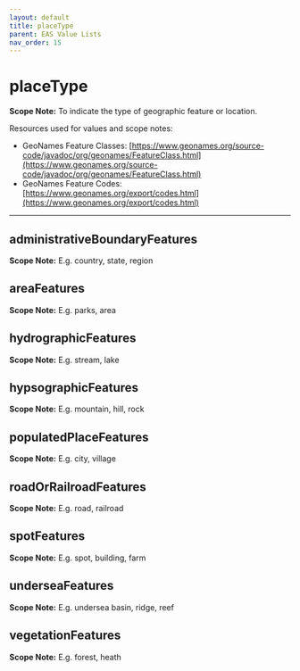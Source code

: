 ```yaml
---
layout: default
title: placeType
parent: EAS Value Lists
nav_order: 15
---
```


# placeType

**Scope Note:**
To indicate the type of geographic feature or location. 

Resources used for values and scope notes:
 - GeoNames Feature Classes: [https://www.geonames.org/source-code/javadoc/org/geonames/FeatureClass.html](https://www.geonames.org/source-code/javadoc/org/geonames/FeatureClass.html)
 - GeoNames Feature Codes: [https://www.geonames.org/export/codes.html](https://www.geonames.org/export/codes.html)
 
---

## administrativeBoundaryFeatures

**Scope Note:**
E.g. country, state, region

## areaFeatures

**Scope Note:**
E.g. parks, area

## hydrographicFeatures

**Scope Note:**
E.g. stream, lake

## hypsographicFeatures

**Scope Note:**
E.g. mountain, hill, rock

## populatedPlaceFeatures

**Scope Note:**
E.g. city, village

## roadOrRailroadFeatures

**Scope Note:**
E.g. road, railroad

## spotFeatures

**Scope Note:**
E.g. spot, building, farm

## underseaFeatures

**Scope Note:**
E.g. undersea basin, ridge, reef

## vegetationFeatures

**Scope Note:**
E.g. forest, heath
